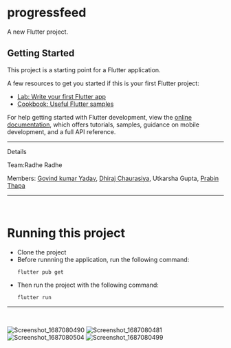 # progressfeed

A new Flutter project.

## Getting Started

This project is a starting point for a Flutter application.

A few resources to get you started if this is your first Flutter project:

- [Lab: Write your first Flutter app](https://docs.flutter.dev/get-started/codelab)
- [Cookbook: Useful Flutter samples](https://docs.flutter.dev/cookbook)

For help getting started with Flutter development, view the
[online documentation](https://docs.flutter.dev/), which offers tutorials,
samples, guidance on mobile development, and a full API reference.<hr>

Details

Team:Radhe Radhe

Members: [Govind kumar Yadav](https://github.com/Robertgovind), [Dhiraj Chaurasiya](https://github.com/dhirajchaurasiya10), Utkarsha Gupta, [Prabin Thapa](https://github.com/PYN-TUM) <hr><br>

# Running this project
- Clone the project
- Before runnning the application, run the following command:
  ```
  flutter pub get
  ```
- Then run the project with the following command:
  ```
  flutter run
  ```
<hr><br>


![Screenshot_1687080490](https://github.com/Robertgovind/Progress-Feed-App-/assets/102906652/6f835329-d33a-4318-9208-29f518a1d22a)
![Screenshot_1687080481](https://github.com/Robertgovind/Progress-Feed-App-/assets/102906652/85ce1aad-cec6-41dc-9fb1-f5c67be92b09)
![Screenshot_1687080504](https://github.com/Robertgovind/Progress-Feed-App-/assets/102906652/a8e7174f-3440-4dc0-ae0f-258a2ff1192c)
![Screenshot_1687080499](https://github.com/Robertgovind/Progress-Feed-App-/assets/102906652/c91aa66e-ba72-4cd4-9335-1ff76e6a08b8)
